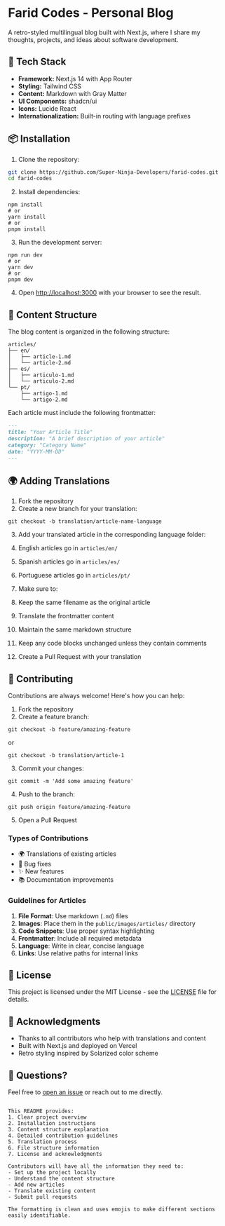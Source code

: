 # Farid Codes - Personal Blog

A retro-styled multilingual blog built with Next.js, where I share my thoughts, projects, and ideas about software development.

## 🚀 Tech Stack

- **Framework:** Next.js 14 with App Router
- **Styling:** Tailwind CSS
- **Content:** Markdown with Gray Matter
- **UI Components:** shadcn/ui
- **Icons:** Lucide React
- **Internationalization:** Built-in routing with language prefixes

## 📦 Installation

1. Clone the repository:
```bash
git clone https://github.com/Super-Ninja-Developers/farid-codes.git
cd farid-codes
```

2. Install dependencies:


```shellscript
npm install
# or
yarn install
# or
pnpm install
```

3. Run the development server:


```shellscript
npm run dev
# or
yarn dev
# or
pnpm dev
```

4. Open [http://localhost:3000](http://localhost:3000) with your browser to see the result.


## 📝 Content Structure

The blog content is organized in the following structure:

```plaintext
articles/
├── en/
│   ├── article-1.md
│   └── article-2.md
├── es/
│   ├── articulo-1.md
│   └── articulo-2.md
└── pt/
    ├── artigo-1.md
    └── artigo-2.md
```

Each article must include the following frontmatter:

```markdown
---
title: "Your Article Title"
description: "A brief description of your article"
category: "Category Name"
date: "YYYY-MM-DD"
---
```

## 🌍 Adding Translations

1. Fork the repository
2. Create a new branch for your translation:


```shellscript
git checkout -b translation/article-name-language
```

3. Add your translated article in the corresponding language folder:

1. English articles go in `articles/en/`
2. Spanish articles go in `articles/es/`
3. Portuguese articles go in `articles/pt/`



4. Make sure to:

1. Keep the same filename as the original article
2. Translate the frontmatter content
3. Maintain the same markdown structure
4. Keep any code blocks unchanged unless they contain comments



5. Create a Pull Request with your translation


## 🤝 Contributing

Contributions are always welcome! Here's how you can help:

1. Fork the repository
2. Create a feature branch:


```shellscript
git checkout -b feature/amazing-feature
```
or
```shellscript
git checkout -b translation/article-1
```


3. Commit your changes:


```shellscript
git commit -m 'Add some amazing feature'
```

4. Push to the branch:


```shellscript
git push origin feature/amazing-feature
```

5. Open a Pull Request


### Types of Contributions

- 🌍 Translations of existing articles
- 🐛 Bug fixes
- ✨ New features
- 📚 Documentation improvements


### Guidelines for Articles

1. **File Format**: Use markdown (`.md`) files
2. **Images**: Place them in the `public/images/articles/` directory
3. **Code Snippets**: Use proper syntax highlighting
4. **Frontmatter**: Include all required metadata
5. **Language**: Write in clear, concise language
6. **Links**: Use relative paths for internal links


## 📜 License

This project is licensed under the MIT License - see the [LICENSE](LICENSE) file for details.

## 🙏 Acknowledgments

- Thanks to all contributors who help with translations and content
- Built with Next.js and deployed on Vercel
- Retro styling inspired by Solarized color scheme


## 🤔 Questions?

Feel free to [open an issue](https://github.com/Super-Ninja-Developers/farid-codes/issues) or reach out to me directly.

```plaintext

This README provides:
1. Clear project overview
2. Installation instructions
3. Content structure explanation
4. Detailed contribution guidelines
5. Translation process
6. File structure information
7. License and acknowledgments

Contributors will have all the information they need to:
- Set up the project locally
- Understand the content structure
- Add new articles
- Translate existing content
- Submit pull requests

The formatting is clean and uses emojis to make different sections easily identifiable.
```